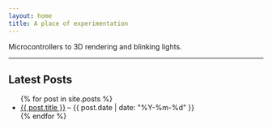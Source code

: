```yaml
---
layout: home
title: A place of experimentation
---
```


Microcontrollers to 3D rendering and blinking lights.

---

## Latest Posts

<ul>
  {% for post in site.posts %}
    <li>
      <a href="{{ post.url | relative_url }}">{{ post.title }}</a> – {{ post.date | date: "%Y-%m-%d" }}
    </li>
  {% endfor %}
</ul>

